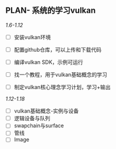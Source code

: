 ## PLAN- 系统的学习vulkan

*1.6-1.12*

- [ ] 安装vulkan环境
- [ ] 配置github仓库，可以上传和下载代码
- [ ] 编译vulkan SDK，示例可运行
- [ ] 找一个教程，用于vulkan基础概念的学习
- [ ] 制定vulkan核心理念学习计划，学习+输出



*1.12-1.18*

- [ ] vulkan基础概念-实例与设备
- [ ] 逻辑设备与队列
- [ ] swapchain与surface
- [ ] 管线
- [ ] Image